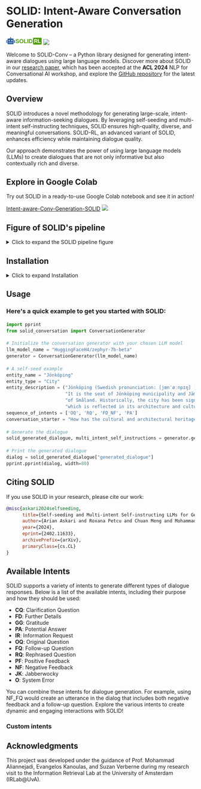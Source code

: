 # SOLID: Intent-Aware Conversation Generation 
[<img src= "./figures/solid_logo.png" width=95px />](https://arian-askari.github.io/SOLID/) [<img src= "https://img.shields.io/badge/Language-English-brightgreen"  />](https://arian-askari.github.io/SOLID/)


Welcome to SOLID-Conv – a Python library designed for generating intent-aware dialogues using large language models. Discover more about SOLID in our [research paper](https://arxiv.org/abs/2402.11633), which has been accepted at the **ACL 2024** NLP for Conversational AI workshop, and explore the [GitHub repository](https://github.com/arian-askari/solid) for the latest updates.

## Overview

SOLID introduces a novel methodology for generating large-scale, intent-aware information-seeking dialogues. By leveraging self-seeding and multi-intent self-instructing techniques, SOLID ensures high-quality, diverse, and meaningful conversations. SOLID-RL, an advanced variant of SOLID, enhances efficiency while maintaining dialogue quality.

Our approach demonstrates the power of using large language models (LLMs) to create dialogues that are not only informative but also contextually rich and diverse.

## Explore in Google Colab

Try out SOLID in a ready-to-use Google Colab notebook and see it in action! 


[Intent-aware-Conv-Generation-SOLID](https://colab.research.google.com/drive/1Roohw7CVrsSLyvYNedPEowjHOwSYPRTt?usp=sharing) [![](https://colab.research.google.com/assets/colab-badge.svg)](https://colab.research.google.com/drive/1Roohw7CVrsSLyvYNedPEowjHOwSYPRTt?usp=sharing)

## Figure of SOLID's pipeline
<details>
<summary>Click to expand the SOLID pipeline figure</summary>



<img src="./figures/SOLID_pipeline.svg" alt="SOLID Pipeline" width="800">

</details>


## Installation
<details>
<summary>Click to expand Installation</summary>

### To get started with SOLID, follow these steps:

### Download the latest version:

``````bash
wget https://github.com/arian-askari/SOLID_CONV/archive/refs/heads/main.zip
``````

### Unzip the downloaded file:
``````bash
unzip main.zip
``````

### Move the files to the current directory:

``````bash
mv ./SOLID_CONV-main/* ./
``````

### Install the package:

``````bash
pip install ./
``````

</details>



## Usage

### Here's a quick example to get you started with SOLID:

``````python
import pprint
from solid_conversation import ConversationGenerator

# Initialize the conversation generator with your chosen LLM model
llm_model_name = "HuggingFaceH4/zephyr-7b-beta"
generator = ConversationGenerator(llm_model_name)

# A self-seed example
entity_name = "Jönköping"
entity_type = "City"
entity_description = ("Jönköping (Swedish pronunciation: [jœnˈøːnpɪŋ] (listen)) is a city in southern Sweden, situated by the western shore of Lake Vättern. "
                      "It is the seat of Jönköping municipality and Jämtland County, and has a population of 114,418 (2019). Jönköping is part of the Swedish province "
                      "of Småland. Historically, the city has been significant due to its location at the transition between the provinces of Västergötland and Småland, "
                      "which is reflected in its architecture and cultural heritage.")
sequence_of_intents = ['OQ', 'RQ', 'FD_NF', 'PA']
conversation_starter = "How has the cultural and architectural heritage of both Västergötland and Småland influenced the development of Jönköping as a unique city?"

# Generate the dialogue
solid_generated_dialogue, multi_intent_self_instructions = generator.generate_dialogue(entity_name, entity_type, entity_description, sequence_of_intents, conversation_starter)

# Print the generated dialogue
dialog = solid_generated_dialogue["generated_dialogue"]
pprint.pprint(dialog, width=80)
``````



## Citing SOLID

If you use SOLID in your research, please cite our work:

```bibtex
@misc{askari2024selfseeding,
      title={Self-seeding and Multi-intent Self-instructing LLMs for Generating Intent-aware Information-Seeking dialogs}, 
      author={Arian Askari and Roxana Petcu and Chuan Meng and Mohammad Aliannejadi and Amin Abolghasemi and Evangelos Kanoulas and Suzan Verberne},
      year={2024},
      eprint={2402.11633},
      archivePrefix={arXiv},
      primaryClass={cs.CL}
}
```

## Available Intents
SOLID supports a variety of intents to generate different types of dialogue responses. Below is a list of the available intents, including their purpose and how they should be used:

- **CQ**: Clarification Question
- **FD**: Further Details
- **GG**: Gratitude
- **PA**: Potential Answer
- **IR**: Information Request
- **OQ**: Original Question
- **FQ**: Follow-up Question
- **RQ**: Rephrased Question
- **PF**: Positive Feedback
- **NF**: Negative Feedback
- **JK**: Jabberwocky
- **O**: System Error

You can combine these intents for dialogue generation. For example, using NF_FQ would create an utterance in the dialog that includes both negative feedback and a follow-up question. Explore the various intents to create dynamic and engaging interactions with SOLID!

### Custom intents


## Acknowledgments

This project was developed under the guidance of Prof. Mohammad Aliannejadi, Evangelos Kanoulas, and Suzan Verberne during my research visit to the Information Retrieval Lab at the University of Amsterdam (IRLab@UvA).


